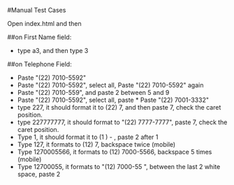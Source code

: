 #Manual Test Cases

Open index.html and then

##on First Name field:

* type a3, and then type 3

##on Telephone Field:

* Paste "(22) 7010-5592"
* Paste "(22) 7010-5592", select all, Paste "(22) 7010-5592" again
* Paste "(22) 7010-559", and paste 2 between 5 and 9  
* Paste "(22) 7010-5592", select all, paste * Paste "(22) 7001-3332"
* type 227, it should format it to (22) 7, and then paste 7, check the caret position.
* type 227777777, it should format to "(22) 7777-7777", paste 7, check the caret position.
* Type 1, it should format it to (1 )     -     , paste 2 after 1
* Type 127, it formats to (12) 7, backspace twice  (mobile)
* Type 1270005566, it formats to (12) 7000-5566, backspace 5 times (mobile)
* Type 12700055, it formats to "(12) 7000-55  ", between the last 2 white space, paste 2